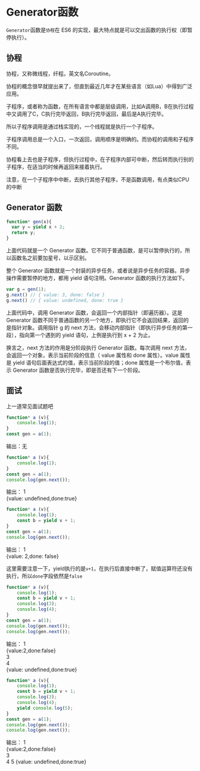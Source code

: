 # Generator函数

``Generator``函数是``协程``在 ES6 的实现，最大特点就是可以交出函数的执行权（即暂停执行）。

## 协程


协程，又称微线程，纤程。英文名Coroutine。

协程的概念很早就提出来了，但直到最近几年才在某些语言（如Lua）中得到广泛应用。

子程序，或者称为函数，在所有语言中都是层级调用，比如A调用B，B在执行过程中又调用了C，C执行完毕返回，B执行完毕返回，最后是A执行完毕。

所以子程序调用是通过栈实现的，一个线程就是执行一个子程序。

子程序调用总是一个入口，一次返回，调用顺序是明确的。而协程的调用和子程序不同。

协程看上去也是子程序，但执行过程中，在子程序内部可中断，然后转而执行别的子程序，在适当的时候再返回来接着执行。

注意，在一个子程序中中断，去执行其他子程序，不是函数调用，有点类似CPU的中断


## Generator 函数

```js
function* gen(x){
  var y = yield x + 2;
  return y;
}
```
上面代码就是一个 Generator 函数。它不同于普通函数，是可以暂停执行的，所以函数名之前要加星号，以示区别。

整个 Generator 函数就是一个封装的异步任务，或者说是异步任务的容器。异步操作需要暂停的地方，都用 yield 语句注明。Generator 函数的执行方法如下。

```js
var g = gen(1);
g.next() // { value: 3, done: false }
g.next() // { value: undefined, done: true }
```
上面代码中，调用 Generator 函数，会返回一个内部指针（即遍历器）。这是 Generator 函数不同于普通函数的另一个地方，即执行它不会返回结果，返回的是指针对象。调用指针 g 的 next 方法，会移动内部指针（即执行异步任务的第一段），指向第一个遇到的 yield 语句，上例是执行到 x + 2 为止。



换言之，next 方法的作用是分阶段执行 Generator 函数。每次调用 next 方法，会返回一个对象，表示当前阶段的信息（ value 属性和 done 属性）。value 属性是 yield 语句后面表达式的值，表示当前阶段的值；done 属性是一个布尔值，表示 Generator 函数是否执行完毕，即是否还有下一个阶段。

## 面试

上一道常见面试题吧

```js
function* a (v){
    console.log(1);
}
const gen = a(1);
```
输出：无

```js
function* a (v){
    console.log(1);
}
const gen = a(1);
console.log(gen.next());
```
输出：
1  
{value: undefined,done:true}  

```js
function* a (v){
    console.log(1);
    const b = yield v + 1;
}
const gen = a(1);
console.log(gen.next());
```
输出：
1  
{value: 2,done: false}

这里需要注意一下，yield执行的是``v+1``，在执行后直接中断了，赋值运算符还没有执行，所以``done``字段依然是``false``



```js
function* a (v){
    console.log(1);
    const b = yield v + 1;
    console.log(3);
    console.log(4);
}
const gen = a(1);
console.log(gen.next());
console.log(gen.next());
```
输出：
1  
{value:2,done:false}  
3  
4  
{value: undefined,done:true}

```js
function* a (v){
    console.log(1);
    const b = yield v + 1;
    console.log(3);
    console.log(4);
    yield console.log(5);
}
const gen = a(1);
console.log(gen.next());
console.log(gen.next());
```
输出：
1  
{value:2,done:false}  
3  
4 
5 
{value: undefined,done:true}
